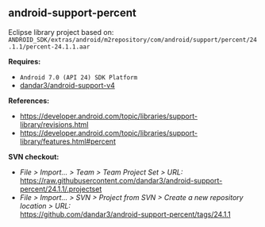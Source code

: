 ## android-support-percent

Eclipse library project based on:<br/>
`ANDROID_SDK/extras/android/m2repository/com/android/support/percent/24.1.1/percent-24.1.1.aar`

**Requires:**
- `Android 7.0 (API 24) SDK Platform`
- [dandar3/android-support-v4](https://github.com/dandar3/android-support-v4)

**References:**
- https://developer.android.com/topic/libraries/support-library/revisions.html
- https://developer.android.com/topic/libraries/support-library/features.html#percent

**SVN checkout:**
- _File > Import... > Team > Team Project Set > URL:_<br/>
  https://raw.githubusercontent.com/dandar3/android-support-percent/24.1.1/.projectset
- _File > Import... > SVN > Project from SVN > Create a new repository location > URL:_<br/>
  https://github.com/dandar3/android-support-percent/tags/24.1.1

